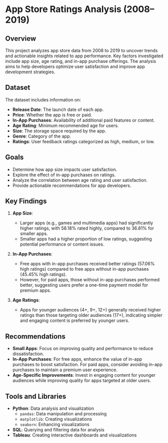 # App Store Ratings Analysis (2008–2019)

## Overview
This project analyzes app store data from 2008 to 2019 to uncover trends and actionable insights related to app performance. Key factors investigated include app size, age rating, and in-app purchase offerings. The analysis aims to help developers optimize user satisfaction and improve app development strategies.

## Dataset
The dataset includes information on:
- **Release Date**: The launch date of each app.
- **Price**: Whether the app is free or paid.
- **In-App Purchases**: Availability of additional paid features or content.
- **Age Rating**: Minimum recommended age for users.
- **Size**: The storage space required by the app.
- **Genre**: Category of the app.
- **Ratings**: User feedback ratings categorized as high, medium, or low.

## Goals
- Determine how app size impacts user satisfaction.
- Explore the effect of in-app purchases on ratings.
- Analyze the correlation between age rating and user satisfaction.
- Provide actionable recommendations for app developers.

## Key Findings
1. **App Size**:
   - Larger apps (e.g., games and multimedia apps) had significantly higher ratings, with 58.18% rated highly, compared to 36.81% for smaller apps.
   - Smaller apps had a higher proportion of low ratings, suggesting potential performance or content issues.

2. **In-App Purchases**:
   - Free apps with in-app purchases received better ratings (57.06% high ratings) compared to free apps without in-app purchases (45.45% high ratings).
   - However, for paid apps, those without in-app purchases performed better, suggesting users prefer a one-time payment model for premium apps.

3. **Age Ratings**:
   - Apps for younger audiences (4+, 9+, 12+) generally received higher ratings than those targeting older audiences (17+), indicating simpler and engaging content is preferred by younger users.

## Recommendations
- **Small Apps**: Focus on improving quality and performance to reduce dissatisfaction.
- **In-App Purchases**: For free apps, enhance the value of in-app purchases to boost satisfaction. For paid apps, consider avoiding in-app purchases to maintain a premium user experience.
- **Age-Specific Improvements**: Invest in engaging content for younger audiences while improving quality for apps targeted at older users.

## Tools and Libraries
- **Python**: Data analysis and visualization
  - `pandas`: Data manipulation and processing
  - `matplotlib`: Creating visualizations
  - `seaborn`: Enhancing visualizations
- **SQL**: Querying and filtering data for analysis
- **Tableau**: Creating interactive dashboards and visualizations





